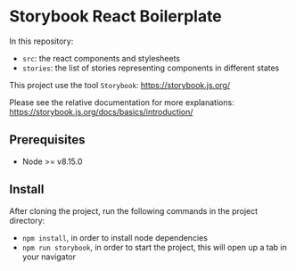 # Storybook React Boilerplate

In this repository:

- `src`: the react components and stylesheets
- `stories`: the list of stories representing components in different states

This project use the tool `Storybook`: https://storybook.js.org/

Please see the relative documentation for more explanations: https://storybook.js.org/docs/basics/introduction/

## Prerequisites

- Node >= v8.15.0

## Install

After cloning the project, run the following commands in the project directory:
- `npm install`, in order to install node dependencies
- `npm run storybook`, in order to start the project, this will open up a tab in your navigator

